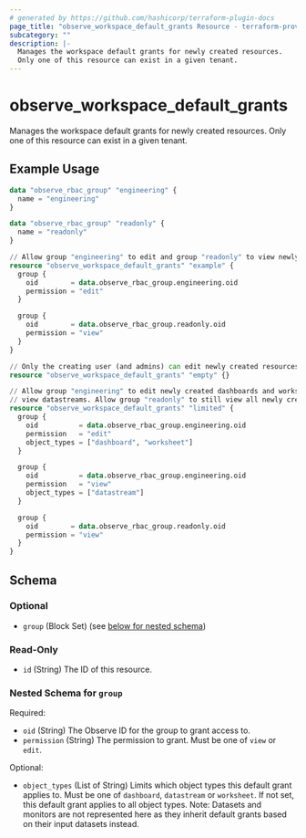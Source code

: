 ```yaml
---
# generated by https://github.com/hashicorp/terraform-plugin-docs
page_title: "observe_workspace_default_grants Resource - terraform-provider-observe"
subcategory: ""
description: |-
  Manages the workspace default grants for newly created resources.
  Only one of this resource can exist in a given tenant.
---
```

# observe_workspace_default_grants

Manages the workspace default grants for newly created resources.
Only one of this resource can exist in a given tenant.
## Example Usage
```terraform
data "observe_rbac_group" "engineering" {
  name = "engineering"
}

data "observe_rbac_group" "readonly" {
  name = "readonly"
}

// Allow group "engineering" to edit and group "readonly" to view newly created resources by default.
resource "observe_workspace_default_grants" "example" {
  group {
    oid        = data.observe_rbac_group.engineering.oid
    permission = "edit"
  }

  group {
    oid        = data.observe_rbac_group.readonly.oid
    permission = "view"
  }
}

// Only the creating user (and admins) can edit newly created resources by default.
resource "observe_workspace_default_grants" "empty" {}

// Allow group "engineering" to edit newly created dashboards and worksheets by default, but only
// view datastreams. Allow group "readonly" to still view all newly created resources by default.
resource "observe_workspace_default_grants" "limited" {
  group {
    oid          = data.observe_rbac_group.engineering.oid
    permission   = "edit"
    object_types = ["dashboard", "worksheet"]
  }

  group {
    oid          = data.observe_rbac_group.engineering.oid
    permission   = "view"
    object_types = ["datastream"]
  }

  group {
    oid        = data.observe_rbac_group.readonly.oid
    permission = "view"
  }
}
```
<!-- schema generated by tfplugindocs -->
## Schema

### Optional

- `group` (Block Set) (see [below for nested schema](#nestedblock--group))

### Read-Only

- `id` (String) The ID of this resource.

<a id="nestedblock--group"></a>
### Nested Schema for `group`

Required:

- `oid` (String) The Observe ID for the group to grant access to.
- `permission` (String) The permission to grant. Must be one of `view` or `edit`.

Optional:

- `object_types` (List of String) Limits which object types this default grant applies to. Must be one of
`dashboard`, `datastream` or `worksheet`. If not set, this default grant applies
to all object types. Note: Datasets and monitors are not represented here as
they inherit default grants based on their input datasets instead.

